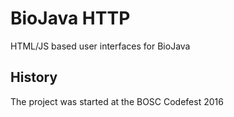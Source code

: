 BioJava HTTP
============


HTML/JS based user interfaces for BioJava


History
-------

The project was started at the BOSC Codefest 2016